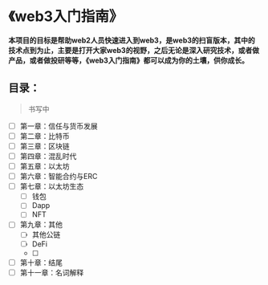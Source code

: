 # 《web3入门指南》

**本项目的目标是帮助web2人员快速进入到web3，是web3的扫盲版本，其中的技术点到为止，主要是打开大家web3的视野，之后无论是深入研究技术，或者做产品，或者做投研等等，《web3入门指南》都可以成为你的土壤，供你成长。**

## 目录：

> 书写中

- [ ] 第一章：信任与货币发展
- [ ] 第二章：比特币
- [ ] 第三章：区块链
- [ ] 第四章：混乱时代
- [ ] 第五章：以太坊
- [ ] 第六章：智能合约与ERC
- [ ] 第七章：以太坊生态
  - [ ] 钱包
  - [ ] Dapp
  - [ ] NFT
- [ ] 第九章：其他
  - [ ] 其他公链
  - [ ] DeFi
  - [ ] 
- [ ] 第十章：结尾
- [ ] 第十一章：名词解释

